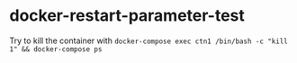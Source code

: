 # docker-restart-parameter-test

Try to kill the container with `docker-compose exec ctn1 /bin/bash -c "kill 1" && docker-compose ps`
